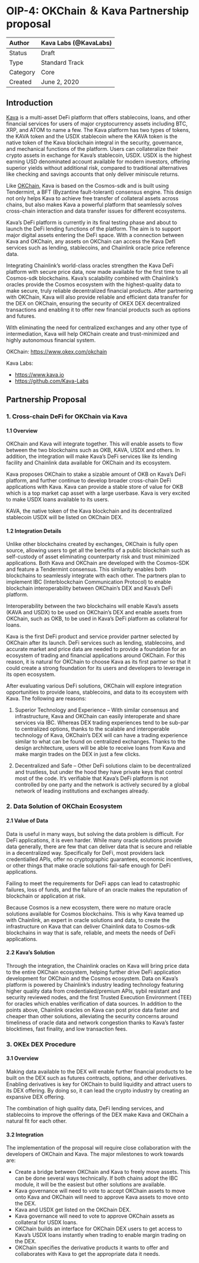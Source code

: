 # OIP-4: OKChain ＆ Kava Partnership proposal

| Author   | Kava Labs (@KavaLabs) |
| :------- | --------------------- |
| Status   | Draft                 |
| Type     | Standard Track        |
| Category | Core                  |
| Created  | June 2, 2020          |

## Introduction

[Kava](https://www.kava.io/) is a multi-asset DeFi platform that offers stablecoins, loans, and other financial services for users of major cryptocurrency assets including BTC, XRP, and ATOM to name a few. The Kava platform has two types of tokens, the KAVA token and the USDX stablecoin where the KAVA token is the native token of the Kava blockchain integral in the security, governance, and mechanical functions of the platform. Users can collateralize their crypto assets in exchange for Kava’s stablecoin, USDX. USDX is the highest earning USD denominated account available for modern investors, offering superior yields without additional risk, compared to traditional alternatives like checking and savings accounts that only deliver miniscule returns.

Like [OKChain](https://www.okex.com/okchain), Kava is based on the Cosmos-sdk and is built using Tendermint, a BFT (Byzantine fault-tolerant) consensus engine. This design not only helps Kava to achieve free transfer of collateral assets across chains, but also makes Kava a powerful platform that seamlessly solves cross-chain interaction and data transfer issues for different ecosystems.

Kava’s DeFi platform is currently in its final testing phase and about to launch the DeFi lending functions of the platform. The aim is to support major digital assets entering the DeFi space. With a connection between Kava and OKChain, any assets on OKChain can access the Kava DefI services such as lending, stablecoins, and Chainlink oracle price reference data.

Integrating Chainlink’s world-class oracles strengthen the Kava DeFi platform with secure price data, now made available for the first time to all Cosmos-sdk blockchains. Kava’s scalability combined with Chainlink’s oracles provide the Cosmos ecosystem with the highest-quality data to make secure, truly reliable decentralized financial products. After partnering with OKChain, Kava will also provide reliable and efficient data transfer for the DEX on OKChain, ensuring the security of OKEX DEX decentralized transactions and enabling it to offer new financial products such as options and futures.

With eliminating the need for centralized exchanges and any other type of intermediation, Kava will help OKChain create and trust-minimized and highly autonomous financial system.

OKChain: https://www.okex.com/okchain

Kava Labs:

- https://www.kava.io
- https://github.com/Kava-Labs

## Partnership Proposal

### 1. Cross-chain DeFi for OKChain via Kava

#### 1.1 Overview
OKChain and Kava will integrate together. This will enable assets to flow between the two blockchains such as OKB, KAVA, USDX and others. In addition, the integration will make Kava’s DeFi services like its lending facility and Chainlink data available for OKChain and its ecosystem.

Kava proposes OKChain to stake a sizable amount of OKB on Kava’s DeFi platform, and further continue to develop broader cross-chain DeFi applications with Kava. Kava can provide a stable store of value for OKB which is a top market cap asset with a large userbase. Kava is very excited to make USDX loans available to its users.

KAVA, the native token of the Kava blockchain and its decentralized stablecoin USDX will be listed on OKChain DEX.

#### 1.2 Integration Details
Unlike other blockchains created by exchanges, OKChain is fully open source, allowing users to get all the benefits of a public blockchain such as self-custody of asset eliminating counterparty risk and trust minimized applications. Both Kava and OKChain are developed with the Cosmos-SDK and feature a Tendermint consensus. This similarity enables both blockchains to seamlessly integrate with each other. The partners plan to implement IBC (Interblockchain Communication Protocol) to enable blockchain interoperability between OKChain’s DEX and Kava’s DeFi platform.

Interoperability between the two blockchains will enable Kava’s assets (KAVA and USDX) to be used on OKChain’s DEX and enable assets from OKChain, such as OKB, to be used in Kava’s DeFi platform as collateral for loans.

Kava is the first DeFi product and service provider partner selected by OKChain after its launch. DeFi services such as lending, stablecoins, and accurate market and price data are needed to provide a foundation for an ecosystem of trading and financial applications around OKChain. For this reason, it is natural for OKChain to choose Kava as its first partner so that it could create a strong foundation for its users and developers to leverage in its open ecosystem.

After evaluating various DeFi solutions, OKChain will explore integration opportunities to provide loans, stablecoins, and data to its ecosystem with Kava.  The following are reasons:

1. Superior Technology and Experience – With similar consensus and infrastructure, Kava and OKChain can easily interoperate and share services via IBC. Whereas DEX trading experiences tend to be sub-par to centralized options, thanks to the scalable and interoperable technology of Kava, OKChain’s DEX will can have a trading experience similar to what can be found on centralized exchanges. Thanks to the design architecture, users will be able to receive loans from Kava and make margin trades on the DEX in just a few clicks.

2. Decentralized and Safe – Other DeFi solutions claim to be decentralized and trustless, but under the hood they have private keys that control most of the code. It’s verifiable that Kava’s DeFi platform is not controlled by one party and the network is actively secured by a global network of leading institutions and exchanges already.

### 2. Data Solution of OKChain Ecosystem

#### 2.1 Value of Data
Data is useful in many ways, but solving the data problem is difficult. For DeFi applications, it is even harder. While many oracle solutions provide data generally, there are few that can deliver data that is secure and reliable in a decentralized way. Specifically for DeFi, most providers lack credentialled APIs, offer no cryptographic guarantees, economic incentives, or other things that make oracle solutions fail-safe enough for DeFi applications.

Failing to meet the requirements for DeFi apps can lead to catastrophic failures, loss of funds, and the failure of an oracle makes the reputation of blockchain or application at risk.

Because Cosmos is a new ecosystem, there were no mature oracle solutions available for Cosmos blockchains. This is why Kava teamed up with Chainlink, an expert in oracle solutions and data, to create the infrastructure on Kava that can deliver Chainlink data to Cosmos-sdk blockchains  in way that is safe, reliable, and meets the needs of DeFi applications.

#### 2.2 Kava’s Solution
Through the integration, the Chainlink oracles on Kava will bring price data to the entire OKChain ecosystem, helping further drive DeFi application development for OKChain and the Cosmos ecosystem. Data on Kava’s platform is powered by Chainlink’s industry leading technology featuring higher quality data from credentialed/premium APIs, sybil resistant and security reviewed nodes, and the first Trusted Execution Environment (TEE) for oracles which enables verification of data sources. In addition to the points above, Chainlink oracles on Kava can post price data faster and cheaper than other solutions, alleviating the security concerns around timeliness of oracle data and network congestion thanks to Kava’s faster blocktimes, fast finality, and low transaction fees.


### 3. OKEx DEX Procedure

#### 3.1 Overview
Making data available to the DEX will enable further financial products to be built on the DEX such as futures contracts, options, and other derivatives. Enabling derivatives is key for OKChain to build liquidity and attract users to its DEX offering. By doing so, it can lead the crypto industry by creating an expansive DEX offering.

The combination of high quality data, DeFi lending services, and stablecoins to improve the offerings of the DEX make Kava and OKChain a natural fit for each other.

#### 3.2 Integration
The implementation of the proposal will require close collaboration with the developers of OKChain and Kava. The major milestones to work towards are:
- Create a bridge between OKChain and Kava to freely move assets. This can be done several ways technically. If both chains adopt the IBC module, it will be the easiest but other solutions are available.
- Kava governance will need to vote to accept OKChain assets to move onto Kava and OKChain will need to approve Kava assets to move onto the DEX.
- Kava and USDX get listed on the OKChain DEX.
- Kava governance will need to vote to approve OKChain assets as collateral for USDX loans.
- OKChain builds an interface for OKChain DEX users to get access to Kava’s USDX loans instantly when trading to enable margin trading on the DEX.
- OKChain specifies the derivative products it wants to offer and collaborates with Kava to get the appropriate data it needs.